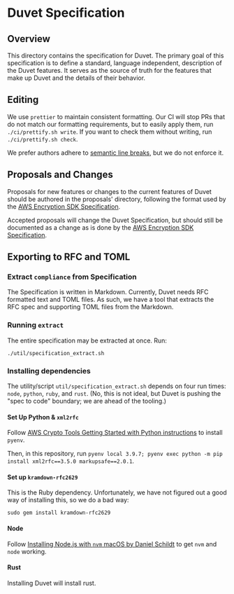 [//]: # "Copyright Amazon.com Inc. or its affiliates. All Rights Reserved."
[//]: # "SPDX-License-Identifier: CC-BY-SA-4.0"

# Duvet Specification

## Overview

This directory contains the specification for Duvet.
The primary goal of this specification is to define a standard,
language independent, description of the Duvet features.
It serves as the source of truth for the features that make up Duvet
and the details of their behavior.

## Editing

We use `prettier` to maintain consistent formatting.
Our CI will stop PRs that do not match our formatting requirements,
but to easily apply them,
run `./ci/prettify.sh write`.
If you want to check them without writing,
run `./ci/prettify.sh check`.

We prefer authors adhere to [semantic line breaks](https://sembr.org/),
but we do not enforce it.

## Proposals and Changes

Proposals for new features or changes to the current features of Duvet should be
authored in the proposals' directory, following the format used by the
[AWS Encryption SDK Specification](https://github.com/awslabs/aws-encryption-sdk-specification/blob/a2ba123eb42b863bba1babf412af374018b35c0c/proposals/2020-06-26_decrypt-max-header-size-max-body-size/proposal.md).

Accepted proposals will change the Duvet Specification,
but should still be documented as a change as is done by the
[AWS Encryption SDK Specification](https://github.com/awslabs/aws-encryption-sdk-specification/tree/master/changes).

## Exporting to RFC and TOML

### Extract `compliance` from Specification

The Specification is written in Markdown.
Currently, Duvet needs RFC formatted text and TOML files.
As such, we have a tool that extracts the RFC spec
and supporting TOML files from the Markdown.

### Running `extract`

The entire specification may be extracted at once. Run:

```
./util/specification_extract.sh
```

### Installing dependencies

The utility/script `util/specification_extract.sh` depends on four run
times: `node`, `python`, `ruby`, and `rust`.
(No, this is not ideal, but
Duvet is pushing the "spec to code" boundary;
we are ahead of the tooling.)

#### Set Up Python & `xml2rfc`

Follow
[AWS Crypto Tools Getting Started with Python instructions](https://github.com/aws/crypto-tools/blob/master/getting-started/python/README.md#local-development-setup)
to install `pyenv`.

Then, in this repository, run
`pyenv local 3.9.7; pyenv exec python -m pip install xml2rfc==3.5.0 markupsafe==2.0.1`.

#### Set up `kramdown-rfc2629`

This is the Ruby dependency. Unfortunately, we have not figured out
a good way of installing this, so we do a bad way:

```
sudo gem install kramdown-rfc2629
```

#### Node

Follow
[Installing Node.js with `nvm` macOS by Daniel Schildt](https://gist.github.com/d2s/372b5943bce17b964a79)
to get `nvm` and `node` working.

#### Rust

Installing Duvet will install rust.
